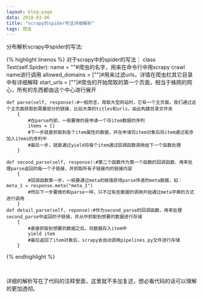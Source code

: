 ```yaml
---
layout: blog-page
data: 2018-03-06
title: "scrapy的spider写法详细解析"
tags: 爬虫
---
```

<p class="h2">分布解析scrapy中spider的写法:</p>
{% highlight linenos %}
对于scrapy中的spider的写法：
class Test(self.Spider):
	name = ""#爬虫的名字，用来在命令行中用scrapy crawl name进行调用
	allowed_domains = [""]#用来过滤urls，详情在爬虫栏其它目录中有详细解释
	start_urls = [""]#爬虫的开始爬取的第一个页面，相当于蛛网的网心，所有的东西都由这个中心进行展开

	def parse(self, response):#一般而言，爬取大型网站时，它有一个主页面，我们通过这个主页面获取到需要部分的链接，比如大类的titles和urls，由此构建目录文件夹
		{
			#在parse内部，一般要做的是申请一个存item数据的序列
			items = []
			#下一步就是抓取到各个item属性的数据，并在申请完item对象后将item通过尾添加入items的序列中
			#最后一步，就是通过yield将每个item通过回调函数调用给下一个函数处理
		}

	def second_parse(self, response):#第二个函数作为第一个函数的回调函数，用来处理parse返回的每一个子链接，并抓取所有子链接内的链接内容
 		{
			#回调函数第一步，一般要通过meta的赋值获得parse传递的meta数据，如：meta_1 = response.meta("meta_1")
			#然后下一步要做的和parse一样，只不过有些数据的调用开始通过meta字典的方式进行调用
		}
	def detail_parse(self, reponse):#作为second_parse的回调函数，用来处理second_parse中返回的子链接，并从中抓取到想要的数据进行存储
		{
			#直接抓取到想要的数据之后，将数据存入item中
			yield item
			#最后返回了item对象后，scrapy会自动调用pipelines.py文件进行存储
		}
{% endhighlight %}

<br>
<p>详细的解析写在了代码的注释里面，这里就不多加复述，想必看代码的话可以理解的更加透彻。</p>